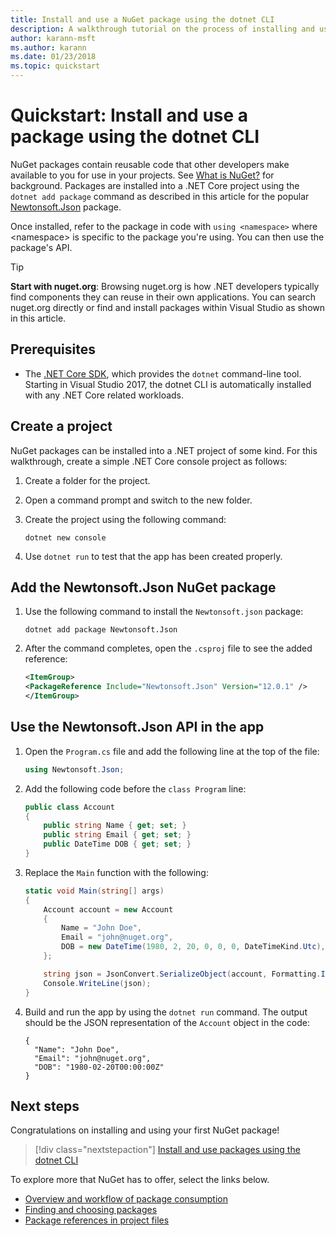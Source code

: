 ```yaml
---
title: Install and use a NuGet package using the dotnet CLI
description: A walkthrough tutorial on the process of installing and using a NuGet package in a .NET Core project.
author: karann-msft
ms.author: karann
ms.date: 01/23/2018
ms.topic: quickstart
---
```


# Quickstart: Install and use a package using the dotnet CLI

NuGet packages contain reusable code that other developers make available to you for use in your projects. See [What is NuGet?](../What-is-NuGet.md) for background. Packages are installed into a .NET Core project using the `dotnet add package` command as described in this article for the popular [Newtonsoft.Json](https://www.nuget.org/packages/Newtonsoft.Json/) package.

Once installed, refer to the package in code with `using <namespace>` where \<namespace\> is specific to the package you're using. You can then use the package's API.

> [!Tip]
> **Start with nuget.org**: Browsing nuget.org is how .NET developers typically find components they can reuse in their own applications. You can search nuget.org directly or find and install packages within Visual Studio as shown in this article.

## Prerequisites

- The [.NET Core SDK](https://www.microsoft.com/net/download/), which provides the `dotnet` command-line tool. Starting in Visual Studio 2017, the dotnet CLI is automatically installed with any .NET Core related workloads.

## Create a project

NuGet packages can be installed into a .NET project of some kind. For this walkthrough, create a simple .NET Core console project as follows:

1. Create a folder for the project.

1. Open a command prompt and switch to the new folder.

1. Create the project using the following command:

    ```cli
    dotnet new console
    ```

1. Use `dotnet run` to test that the app has been created properly.

## Add the Newtonsoft.Json NuGet package

1. Use the following command to install the `Newtonsoft.json` package:

    ```cli
    dotnet add package Newtonsoft.Json
    ```

2. After the command completes, open the `.csproj` file to see the added reference:

    ```xml
   <ItemGroup>
    <PackageReference Include="Newtonsoft.Json" Version="12.0.1" />
   </ItemGroup>
    ```

## Use the Newtonsoft.Json API in the app

1. Open the `Program.cs` file and add the following line at the top of the file:

    ```cs
    using Newtonsoft.Json;
    ```

1. Add the following code before the `class Program` line:

    ```cs
    public class Account
    {
        public string Name { get; set; }
        public string Email { get; set; }
        public DateTime DOB { get; set; }
    }
    ```

1. Replace the `Main` function with the following:

    ```cs
    static void Main(string[] args)
    {
        Account account = new Account
        {
            Name = "John Doe",
            Email = "john@nuget.org",
            DOB = new DateTime(1980, 2, 20, 0, 0, 0, DateTimeKind.Utc),
        };

        string json = JsonConvert.SerializeObject(account, Formatting.Indented);
        Console.WriteLine(json);
    }
    ```

1. Build and run the app by using the `dotnet run` command. The output should be the JSON representation of the `Account` object in the code:

    ```output
    {
      "Name": "John Doe",
      "Email": "john@nuget.org",
      "DOB": "1980-02-20T00:00:00Z"
    }
    ```

## Next steps

Congratulations on installing and using your first NuGet package!

> [!div class="nextstepaction"]
> [Install and use packages using the dotnet CLI](../consume-packages/install-use-packages-dotnet-cli.md)

To explore more that NuGet has to offer, select the links below.

- [Overview and workflow of package consumption](../consume-packages/overview-and-workflow.md)
- [Finding and choosing packages](../consume-packages/finding-and-choosing-packages.md)
- [Package references in project files](../consume-packages/package-references-in-project-files.md)
